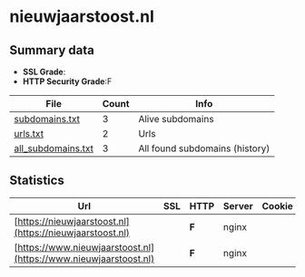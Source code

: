 

# nieuwjaarstoost.nl
## Summary data


 - **SSL Grade**:
 - **HTTP Security Grade**:F


| File       | Count | Info |
|------------|-------|------|
|[subdomains.txt](/data/nieuwjaarstoost.nl/subdomains.txt)|3|Alive subdomains|
|[urls.txt](/data/nieuwjaarstoost.nl/urls.txt)|2|Urls|
|[all_subdomains.txt](/data/nieuwjaarstoost.nl/all_subdomains.txt)|3|All found subdomains (history)|


## Statistics


| Url | SSL | HTTP | Server | Cookie | HSTS | CORS | CTO | CSP | XFO | XXP | RP |FP| Tech |Title |
|--------|-------|-------|------|------|------|------|------|------|------|------|------|------|------|------|
|[https://nieuwjaarstoost.nl](https://nieuwjaarstoost.nl)| | **F**|nginx| | | | | | | | :white_check_mark: | |Nginx|Geen webhosting...|
|[https://www.nieuwjaarstoost.nl](https://www.nieuwjaarstoost.nl)| | **F**|nginx| | | | | | | | :white_check_mark: | |Nginx|Geen webhosting...|

